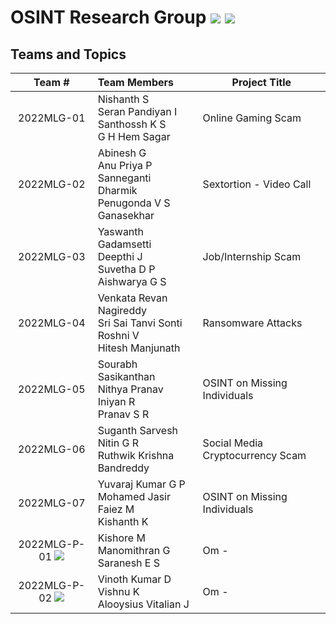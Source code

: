 # OSINT Research Group ![](https://img.shields.io/badge/UG-22CYS-purple) ![](https://img.shields.io/badge/UG-21CYS-purple) <br/>

## Teams and Topics 

| Team # | Team Members | Project Title |
|:----:|:-----------|-------------|
| 2022MLG-01  | Nishanth S <br> Seran Pandiyan I <br> Santhossh K S <br> G H Hem Sagar | Online Gaming Scam |
| 2022MLG-02 | Abinesh G <br> Anu Priya P <br> Sanneganti Dharmik <br> Penugonda V S Ganasekhar | Sextortion - Video Call | 
| 2022MLG-03 | Yaswanth Gadamsetti <br> Deepthi J <br> Suvetha D P  <br> Aishwarya G S | Job/Internship Scam |
| 2022MLG-04 | Venkata Revan Nagireddy <br> Sri Sai Tanvi Sonti <br> Roshni V <br> Hitesh Manjunath | Ransomware Attacks |
| 2022MLG-05 | Sourabh Sasikanthan <br> Nithya Pranav <br> Iniyan R <br> Pranav S R | OSINT on Missing Individuals |
| 2022MLG-06 | Suganth Sarvesh <br> Nitin G R <br> Ruthwik Krishna Bandreddy  | Social Media Cryptocurrency Scam |
| 2022MLG-07 | Yuvaraj Kumar G P <br> Mohamed Jasir Faiez M <br> Kishanth K <br> | OSINT on Missing Individuals |
| 2022MLG-P-01 ![](https://img.shields.io/badge/Om-darkblue) | Kishore M <br> Manomithran G <br> Saranesh E S | Om -  |
| 2022MLG-P-02 ![](https://img.shields.io/badge/Om-darkblue) | Vinoth Kumar D <br>Vishnu K <br>Alooysius Vitalian J | Om -  | 
